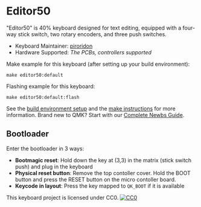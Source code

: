 # Editor50

"Editor50" is 40% keyboard designed for text editing, equipped with a four-way stick switch, two rotary encoders, and three push switches.

* Keyboard Maintainer: [piroridon](https://github.com/piroridon)
* Hardware Supported: *The PCBs, controllers supported*

Make example for this keyboard (after setting up your build environment):

    make editor50:default

Flashing example for this keyboard:

    make editor50:default:flash

See the [build environment setup](https://docs.qmk.fm/#/getting_started_build_tools) and the [make instructions](https://docs.qmk.fm/#/getting_started_make_guide) for more information. Brand new to QMK? Start with our [Complete Newbs Guide](https://docs.qmk.fm/#/newbs).

## Bootloader

Enter the bootloader in 3 ways:

* **Bootmagic reset**: Hold down the key at (3,3) in the matrix (stick switch push) and plug in the keyboard
* **Physical reset button**: Remove the top contoller cover. Hold the BOOT button and press the RESET button on the micro contoller board.
* **Keycode in layout**: Press the key mapped to `QK_BOOT` if it is available

This keyboard project is licensed under CC0.
[![CC0](http://i.creativecommons.org/p/zero/1.0/88x31.png "CC0")](http://creativecommons.org/publicdomain/zero/1.0/deed.ja)
